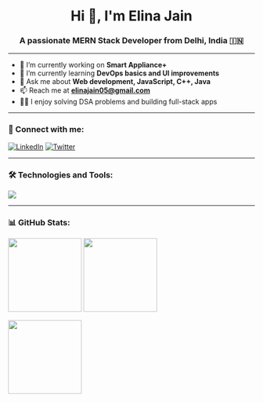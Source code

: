 <h1 align="center">Hi 👋, I'm Elina Jain</h1>
<h3 align="center">A passionate MERN Stack Developer from Delhi, India 🇮🇳</h3>

---

- 🔭 I’m currently working on **Smart Appliance+**
- 🌱 I’m currently learning **DevOps basics and UI improvements**
- 💬 Ask me about **Web development, JavaScript, C++, Java**
- 📫 Reach me at **elinajain05@gmail.com**
- 👩‍💻 I enjoy solving DSA problems and building full-stack apps

---

### 🤝 Connect with me:
[![LinkedIn](https://img.shields.io/badge/-LinkedIn-0077B5?logo=linkedin&logoColor=white)](https://linkedin.com/in/elina-jain-4a3421314)
[![Twitter](https://img.shields.io/badge/-Twitter-1DA1F2?logo=twitter&logoColor=white)](https://twitter.com/elina_jain63357)

---

### 🛠️ Technologies and Tools:
<p align="left">
  <img src="https://skillicons.dev/icons?i=html,css,js,react,nodejs,express,mongodb,java,cpp,git,github,bootstrap" />
</p>

---

### 📊 GitHub Stats:
<p align="left">
  <img src="https://github-readme-stats.vercel.app/api?username=Elinajain05&show_icons=true&theme=radical" height="150"/>
  <img src="https://github-readme-stats.vercel.app/api/top-langs/?username=Elinajain05&layout=compact&theme=radical" height="150"/>
</p>

<p align="left">
  <img src="https://streak-stats.demolab.com?user=Elinajain05&theme=radical" height="150"/>
</p>
